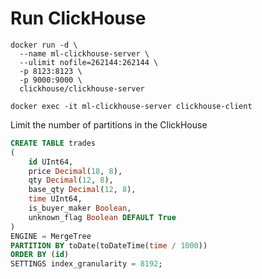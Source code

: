 # Run ClickHouse

```
docker run -d \
  --name ml-clickhouse-server \
  --ulimit nofile=262144:262144 \
  -p 8123:8123 \
  -p 9000:9000 \
  clickhouse/clickhouse-server

docker exec -it ml-clickhouse-server clickhouse-client
```


Limit the number of partitions in the ClickHouse 

```SQL
CREATE TABLE trades
(
    id UInt64,
    price Decimal(18, 8),
    qty Decimal(12, 8),
    base_qty Decimal(12, 8),
    time UInt64,
    is_buyer_maker Boolean,
    unknown_flag Boolean DEFAULT True
)
ENGINE = MergeTree
PARTITION BY toDate(toDateTime(time / 1000))
ORDER BY (id)
SETTINGS index_granularity = 8192;
```


